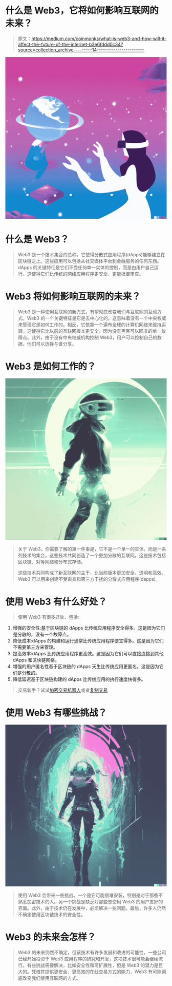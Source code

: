 # 什么是 Web3，它将如何影响互联网的未来？

> 原文：<https://medium.com/coinmonks/what-is-web3-and-how-will-it-affect-the-future-of-the-internet-b3e6fddd0c34?source=collection_archive---------14----------------------->

![](img/6c5437f8ec6e7de9c7713868ac73ccc5.png)

# 什么是 Web3？

> Web3 是一个技术集合的总称，它使得分散式应用程序(dApps)能够建立在区块链之上。这些应用可以包括从社交媒体平台到金融服务的任何东西。dApps 的关键特征是它们不受任何单一实体的控制，而是由用户自己运行。这使得它们比传统的网络应用程序更安全，更能抵御审查。

# Web3 将如何影响互联网的未来？

> Web3 是一种使用互联网的新方式，有望彻底改变我们与互联网的互动方式。Web3 的一个关键特征是它是去中心化的。这意味着没有一个中央权威来管理它是如何工作的。相反，它依靠一个遍布全球的计算机网络来维持运转。这使得它比以前的互联网版本更安全，因为没有黑客可以瞄准的单一故障点。此外，由于没有中央权威机构控制 Web3，用户可以控制自己的数据。他们可以选择与谁分享。

# Web3 是如何工作的？

![](img/a34abfc9fe608b33d263e09bb86efc09.png)

> 关于 Web3，你需要了解的第一件事是，它不是一个单一的实体，而是一系列技术的集合，这些技术共同创造了一个更加分散的互联网。这些技术包括区块链、对等网络和分布式存储。
> 
> 这些技术共同构成了新互联网的主干，比当前版本更加安全、透明和高效。Web3 可以用来创建不受审查和第三方干扰的分散式应用程序(dapps)。

# 使用 Web3 有什么好处？

> 使用 Web3 有很多好处，包括:

1.  增强的安全性:基于区块链的 dApps 比传统应用程序安全得多。这是因为它们是分散的，没有一个故障点。
2.  降低成本:dApps 的构建和运行通常比传统应用程序便宜得多。这是因为它们不需要第三方来管理。
3.  提高效率:dApps 比传统应用程序更高效。这是因为它们可以直接连接到其他 dApps 和区块链网络。
4.  增强的用户匿名性基于区块链的 dApps 天生比传统应用更匿名。这是因为它们是分散的。
5.  降低延迟基于区块链构建的 dApps 比传统应用的执行速度快得多。

> 交易新手？试试[加密交易机器人](/coinmonks/crypto-trading-bot-c2ffce8acb2a)或者[复制交易](/coinmonks/top-10-crypto-copy-trading-platforms-for-beginners-d0c37c7d698c)

# 使用 Web3 有哪些挑战？

![](img/528312ac170962d2382d632733f2d364.png)

> 使用 Web3 会带来一些挑战。一个是它可能很难安装，特别是对于那些不熟悉加密技术的人。另一个挑战是缺乏对那些想使用 Web3 的用户友好的界面。此外，由于技术仍在发展中，必须解决一些问题。最后，许多人仍然不确定使用区块链技术的安全性。

# Web3 的未来会怎样？

> Web3 的未来仍然不确定，但该技术有许多发展和改进的可能性。一些公司已经开始投资于 Web3 应用程序的研究和开发，这项技术很可能会继续流行。有些挑战需要解决，比如安全性和可扩展性，但是 Web3 的潜力是巨大的。凭借其提供更安全、更高效的在线交易方式的能力，Web3 有可能彻底改变我们使用互联网的方式。